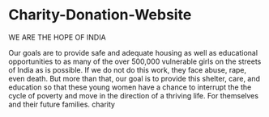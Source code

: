 # Charity-Donation-Website
WE ARE THE HOPE OF INDIA

Our goals are to provide safe and adequate housing as well as educational opportunities to as many of the over 500,000 vulnerable girls on the streets of India as is possible. If we do not do this work, they face abuse, rape, even death. But more than that, our goal is to provide this shelter, care, and education so that these young women have a chance to interrupt the the cycle of poverty and move in the direction of a thriving life. For themselves and their future families.
charity
